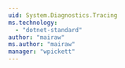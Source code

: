 ```yaml
---
uid: System.Diagnostics.Tracing
ms.technology: 
  - "dotnet-standard"
author: "mairaw"
ms.author: "mairaw"
manager: "wpickett"
---
```

